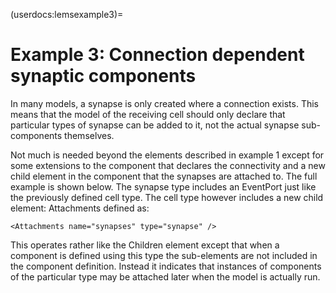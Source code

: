 (userdocs:lemsexample3)=
# Example 3: Connection dependent synaptic components

In many models, a synapse is only created where a connection exists.
This means that the model of the receiving cell should only declare that particular types of synapse can be added to it, not the actual synapse sub-components themselves.

Not much is needed beyond the elements described in example 1 except for some extensions to the component that declares the connectivity and a new child element in the component that the synapses are attached to.
The full example is shown below.
The synapse type includes an EventPort just like the previously defined cell type.
The cell type however includes a new child element: Attachments defined as:

```{code-block} xml
<Attachments name="synapses" type="synapse" />
```

This operates rather like the Children element except that when a component is defined using this type the sub-elements are not included in the component definition.
Instead it indicates that instances of components of the particular type may be attached later when the model is actually run.
